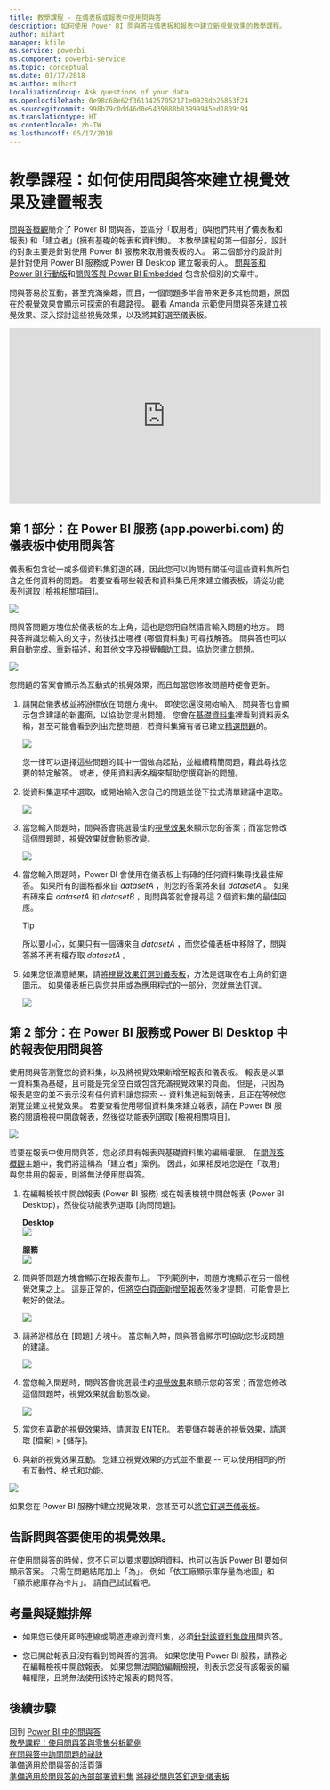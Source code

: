 ```yaml
---
title: 教學課程 - 在儀表板或報表中使用問與答
description: 如何使用 Power BI 問與答在儀表板和報表中建立新視覺效果的教學課程。
author: mihart
manager: kfile
ms.service: powerbi
ms.component: powerbi-service
ms.topic: conceptual
ms.date: 01/17/2018
ms.author: mihart
LocalizationGroup: Ask questions of your data
ms.openlocfilehash: 0e98c68e62f36114257052171e0928db25853f24
ms.sourcegitcommit: 998b79c0dd46d0e5439888b83999945ed1809c94
ms.translationtype: HT
ms.contentlocale: zh-TW
ms.lasthandoff: 05/17/2018
---
```

# <a name="tutorial-how-to-use-qa-to-create-visualizations-and-build-reports"></a>教學課程：如何使用問與答來建立視覺效果及建置報表
[問與答概觀](power-bi-q-and-a.md)簡介了 Power BI 問與答，並區分「取用者」(與他們共用了儀表板和報表) 和「建立者」(擁有基礎的報表和資料集)。 本教學課程的第一個部分，設計的對象主要是針對使用 Power BI 服務來取用儀表板的人。 第二個部分的設計則是針對使用 Power BI 服務或 Power BI Desktop 建立報表的人。 [問與答和 Power BI 行動版](mobile-apps-ios-qna.md)和[問與答與 Power BI Embedded](developer/qanda.md) 包含於個別的文章中。

問與答易於互動，甚至充滿樂趣，而且，一個問題多半會帶來更多其他問題，原因在於視覺效果會顯示可探索的有趣路徑。 觀看 Amanda 示範使用問與答來建立視覺效果、深入探討這些視覺效果，以及將其釘選至儀表板。

<iframe width="560" height="315" src="https://www.youtube.com/embed/qMf7OLJfCz8?list=PL1N57mwBHtN0JFoKSR0n-tBkUJHeMP2cP" frameborder="0" allowfullscreen></iframe>

## <a name="part-1-use-qa-on-a-dashboard-in-power-bi-service-apppowerbicom"></a>第 1 部分：在 Power BI 服務 (app.powerbi.com) 的儀表板中使用問與答
儀表板包含從一或多個資料集釘選的磚，因此您可以詢問有關任何這些資料集所包含之任何資料的問題。 若要查看哪些報表和資料集已用來建立儀表板，請從功能表列選取 [檢視相關項目]。

![](media/power-bi-tutorial-q-and-a/power-bi-view-related.png)

問與答問題方塊位於儀表板的左上角，這也是您用自然語言輸入問題的地方。 問與答辨識您輸入的文字，然後找出哪裡 (哪個資料集) 可尋找解答。 問與答也可以用自動完成、重新描述，和其他文字及視覺輔助工具，協助您建立問題。

![](media/power-bi-tutorial-q-and-a/powerbi-qna.png)

您問題的答案會顯示為互動式的視覺效果，而且每當您修改問題時便會更新。

1. 請開啟儀表板並將游標放在問題方塊中。 即使您還沒開始輸入，問與答也會顯示包含建議的新畫面，以協助您提出問題。 您會在[基礎資料集](service-get-data.md)裡看到資料表名稱，甚至可能會看到列出完整問題，若資料集擁有者已建立[精選問題](service-q-and-a-create-featured-questions.md)的。

   ![](media/power-bi-tutorial-q-and-a/powerbi-qna-cursor.png)

   您一律可以選擇這些問題的其中一個做為起點，並繼續精簡問題，藉此尋找您要的特定解答。 或者，使用資料表名稱來幫助您撰寫新的問題。

2. 從資料集選項中選取，或開始輸入您自己的問題並從下拉式清單建議中選取。

   ![](media/power-bi-tutorial-q-and-a/powerbi-qna-list.png)

3. 當您輸入問題時，問與答會挑選最佳的[視覺效果](power-bi-visualization-types-for-reports-and-q-and-a.md)來顯示您的答案；而當您修改這個問題時，視覺效果就會動態改變。

   ![](media/power-bi-tutorial-q-and-a/powerbi-qna-viz.png)

4. 當您輸入問題時，Power BI 會使用在儀表板上有磚的任何資料集尋找最佳解答。  如果所有的圖格都來自 *datasetA* ，則您的答案將來自 *datasetA* 。  如果有磚來自 *datasetA* 和 *datasetB* ，則問與答就會搜尋這 2 個資料集的最佳回應。

   > [!TIP]
   > 所以要小心，如果只有一個磚來自 *datasetA* ，而您從儀表板中移除了，問與答將不再有權存取 *datasetA* 。
   >
   >
5. 如果您很滿意結果，請[將視覺效果釘選到儀表板](service-dashboard-pin-tile-from-q-and-a.md)，方法是選取在右上角的釘選圖示。 如果儀表板已與您共用或為應用程式的一部分，您就無法釘選。

   ![](media/power-bi-tutorial-q-and-a/pbi_qna_finish-typing-question.jpg)

##    <a name="part-2-use-qa-in-a-report-in-power-bi-service-or-power-bi-desktop"></a>第 2 部分：在 Power BI 服務或 Power BI Desktop 中的報表使用問與答

使用問與答瀏覽您的資料集，以及將視覺效果新增至報表和儀表板。 報表是以單一資料集為基礎，且可能是完全空白或包含充滿視覺效果的頁面。 但是，只因為報表是空的並不表示沒有任何資料讓您探索 -- 資料集連結到報表，且正在等候您瀏覽並建立視覺效果。  若要查看使用哪個資料集來建立報表，請在 Power BI 服務的閱讀檢視中開啟報表，然後從功能表列選取 [檢視相關項目]。

![](media/power-bi-tutorial-q-and-a/power-bi-view-related.png)

若要在報表中使用問與答，您必須具有報表與基礎資料集的編輯權限。 在[問與答概觀](power-bi-q-and-a.md)主題中，我們將這稱為「建立者」案例。 因此，如果相反地您是在「取用」與您共用的報表，則將無法使用問與答。

1. 在編輯檢視中開啟報表 (Power BI 服務) 或在報表檢視中開啟報表 (Power BI Desktop)，然後從功能表列選取 [詢問問題]。

    **Desktop**    
    ![](media/power-bi-tutorial-q-and-a/power-bi-desktop-question.png)

    **服務**    
    ![](media/power-bi-tutorial-q-and-a/power-bi-service.png)

2. 問與答問題方塊會顯示在報表畫布上。 下列範例中，問題方塊顯示在另一個視覺效果之上。 這是正常的，但[將空白頁面新增至報表](power-bi-report-add-page.md)然後才提問，可能會是比較好的做法。

    ![](media/power-bi-tutorial-q-and-a/power-bi-ask-question.png)

3. 請將游標放在 [問題] 方塊中。 當您輸入時，問與答會顯示可協助您形成問題的建議。

   ![](media/power-bi-tutorial-q-and-a/power-bi-q-and-a-suggestions.png)

4. 當您輸入問題時，問與答會挑選最佳的[視覺效果](power-bi-visualization-types-for-reports-and-q-and-a.md)來顯示您的答案；而當您修改這個問題時，視覺效果就會動態改變。

   ![](media/power-bi-tutorial-q-and-a/power-bi-q-and-a-visual.png)

5. 當您有喜歡的視覺效果時，請選取 ENTER。 若要儲存報表的視覺效果，請選取 [檔案] > [儲存]。

6. 與新的視覺效果互動。 您建立視覺效果的方式並不重要 -- 可以使用相同的所有互動性、格式和功能。

  ![](media/power-bi-tutorial-q-and-a/power-bi-q-and-a-ellipses.png)

  如果您在 Power BI 服務中建立視覺效果，您甚至可以[將它釘選至儀表板](service-dashboard-pin-tile-from-q-and-a.md)。

## <a name="tell-qa-which-visualization-to-use"></a>告訴問與答要使用的視覺效果。
在使用問與答的時候，您不只可以要求要說明資料，也可以告訴 Power BI 要如何顯示答案。 只需在問題結尾加上「為<visualization type>」。  例如「依工廠顯示庫存量為地圖」和「顯示總庫存為卡片」。  請自己試試看吧。

##  <a name="considerations-and-troubleshooting"></a>考量與疑難排解
- 如果您已使用即時連線或閘道連線到資料集，必須[針對該資料集啟用](service-q-and-a-direct-query.md)問與答。

- 您已開啟報表且沒有看到問與答的選項。 如果您使用 Power BI 服務，請務必在編輯檢視中開啟報表。 如果您無法開啟編輯檢視，則表示您沒有該報表的編輯權限，且將無法使用該特定報表的問與答。

## <a name="next-steps"></a>後續步驟
回到 [Power BI 中的問與答](power-bi-q-and-a.md)   
[教學課程：使用問與答與零售分析範例](power-bi-visualization-introduction-to-q-and-a.md)   
[在問與答中詢問問題的祕訣](service-q-and-a-tips.md)   
[準備適用於問與答的活頁簿](service-prepare-data-for-q-and-a.md)  
[準備適用於問與答的內部部署資料集](service-q-and-a-direct-query.md)
[將磚從問與答釘選到儀表板](service-dashboard-pin-tile-from-q-and-a.md)
